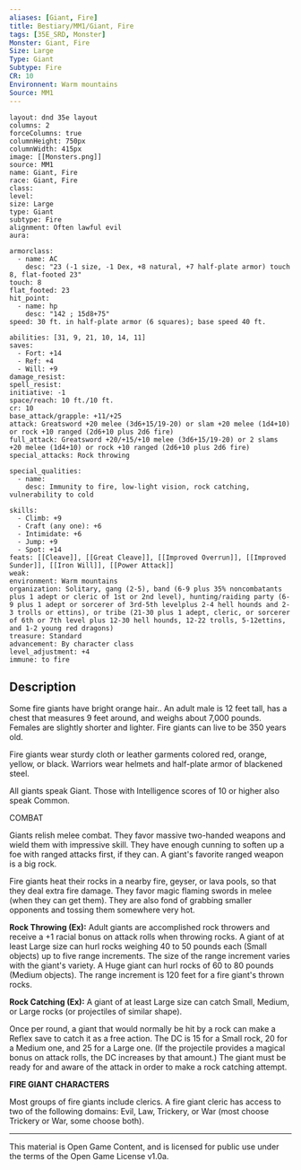 ```yaml
---
aliases: [Giant, Fire]
title: Bestiary/MM1/Giant, Fire
tags: [35E_SRD, Monster]
Monster: Giant, Fire
Size: Large
Type: Giant
Subtype: Fire
CR: 10
Environnent: Warm mountains
Source: MM1
---
```


```statblock
layout: dnd 35e layout
columns: 2
forceColumns: true
columnHeight: 750px
columnWidth: 415px
image: [[Monsters.png]]
source: MM1
name: Giant, Fire
race: Giant, Fire
class: 
level: 
size: Large
type: Giant
subtype: Fire
alignment: Often lawful evil
aura: 

armorclass:
  - name: AC
    desc: "23 (-1 size, -1 Dex, +8 natural, +7 half-plate armor) touch 8, flat-footed 23"
touch: 8
flat_footed: 23
hit_point:
  - name: hp
    desc: "142 ; 15d8+75"
speed: 30 ft. in half-plate armor (6 squares); base speed 40 ft.

abilities: [31, 9, 21, 10, 14, 11]
saves:
  - Fort: +14
  - Ref: +4
  - Will: +9
damage_resist: 
spell_resist: 
initiative: -1
space/reach: 10 ft./10 ft.
cr: 10
base_attack/grapple: +11/+25
attack: Greatsword +20 melee (3d6+15/19-20) or slam +20 melee (1d4+10) or rock +10 ranged (2d6+10 plus 2d6 fire)
full_attack: Greatsword +20/+15/+10 melee (3d6+15/19-20) or 2 slams +20 melee (1d4+10) or rock +10 ranged (2d6+10 plus 2d6 fire)
special_attacks: Rock throwing

special_qualities:
  - name: 
    desc: Immunity to fire, low-light vision, rock catching, vulnerability to cold

skills:
  - Climb: +9
  - Craft (any one): +6
  - Intimidate: +6
  - Jump: +9
  - Spot: +14
feats: [[Cleave]], [[Great Cleave]], [[Improved Overrun]], [[Improved Sunder]], [[Iron Will]], [[Power Attack]]
weak: 
environment: Warm mountains
organization: Solitary, gang (2-5), band (6-9 plus 35% noncombatants plus 1 adept or cleric of 1st or 2nd level), hunting/raiding party (6-9 plus 1 adept or sorcerer of 3rd-5th levelplus 2-4 hell hounds and 2-3 trolls or ettins), or tribe (21-30 plus 1 adept, cleric, or sorcerer of 6th or 7th level plus 12-30 hell hounds, 12-22 trolls, 5-12ettins, and 1-2 young red dragons)
treasure: Standard
advancement: By character class
level_adjustment: +4
immune: to fire
```

## Description

<p>Some fire giants have bright orange hair.. An adult male is 12 feet tall, has a chest that measures 9 feet around, and weighs about 7,000 pounds. Females are slightly shorter and lighter. Fire giants can live to be 350 years old.</p>
<p>Fire giants wear sturdy cloth or leather garments colored red, orange, yellow, or black. Warriors wear helmets and half-plate armor of blackened steel.</p>
<p>All giants speak Giant. Those with Intelligence scores of 10 or higher also speak Common.</p>
<p>COMBAT</p>
<p>Giants relish melee combat. They favor massive two-handed weapons and wield them with impressive skill. They have enough cunning to soften up a foe with ranged attacks first, if they can. A giant's favorite ranged weapon is a big rock.</p>
<p>Fire giants heat their rocks in a nearby fire, geyser, or lava pools, so that they deal extra fire damage. They favor magic flaming swords in melee (when they can get them). They are also fond of grabbing smaller opponents and tossing them somewhere very hot.</p>
<p>
            <b>Rock Throwing (Ex):</b> Adult giants are accomplished rock throwers and receive a +1 racial bonus on attack rolls when throwing rocks. A giant of at least Large size can hurl rocks weighing 40 to 50 pounds each (Small objects) up to five range increments. The size of the range increment varies with the giant's variety. A Huge giant can hurl rocks of 60 to 80 pounds (Medium objects). The range increment is 120 feet for a fire giant's thrown rocks.</p>
<p>
            <b>Rock Catching (Ex):</b> A giant of at least Large size can catch Small, Medium, or Large rocks (or projectiles of similar shape).</p>
<p>Once per round, a giant that would normally be hit by a rock can make a Reflex save to catch it as a free action. The DC is 15 for a Small rock, 20 for a Medium one, and 25 for a Large one. (If the projectile provides a magical bonus on attack rolls, the DC increases by that amount.) The giant must be ready for and aware of the attack in order to make a rock catching attempt.</p>
<p>
            <b>FIRE GIANT CHARACTERS</b>
          </p>
<p>Most groups of fire giants include clerics. A fire giant cleric has access to two of the following domains: Evil, Law, Trickery, or War (most choose Trickery or War, some choose both).</p>

---

This material is Open Game Content, and is licensed for public use under
the terms of the Open Game License v1.0a.

